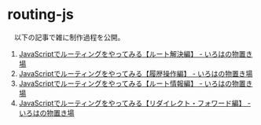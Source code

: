 # routing-js
　以下の記事で雑に制作過程を公開。

1. [JavaScriptでルーティングをやってみる【ルート解決編】 - いろはの物置き場](https://168iroha.net/blog/article/202306140115/)
2. [JavaScriptでルーティングをやってみる【履歴操作編】 - いろはの物置き場](https://168iroha.net/blog/article/202306260059/)
3. [JavaScriptでルーティングをやってみる【ルート情報編】 - いろはの物置き場](https://168iroha.net/blog/article/202307210051/)
4. [JavaScriptでルーティングをやってみる【リダイレクト・フォワード編】 - いろはの物置き場](https://168iroha.net/blog/article/202308090039/)

